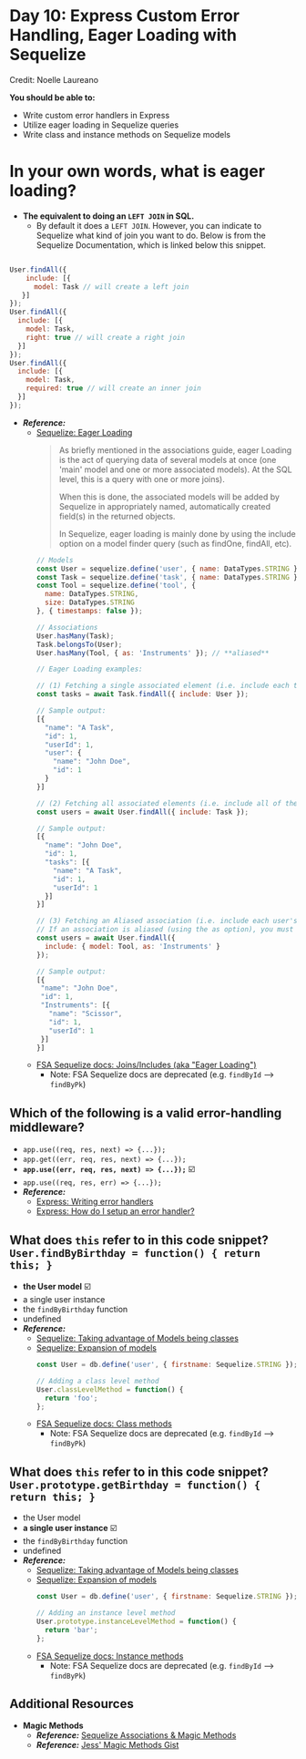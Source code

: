 # Day 10: Express Custom Error Handling, Eager Loading with Sequelize

Credit: Noelle Laureano

**You should be able to:**

- Write custom error handlers in Express
- Utilize eager loading in Sequelize queries
- Write class and instance methods on Sequelize models

# In your own words, what is eager loading?

- **The equivalent to doing an `LEFT JOIN` in SQL.**
    - By default it does a `LEFT JOIN`. However, you can indicate to Sequelize what kind of join you want to do. Below is from the Sequelize Documentation, which is linked below this snippet.

```javascript

User.findAll({
    include: [{
      model: Task // will create a left join
   }]
});
User.findAll({
  include: [{
    model: Task,
    right: true // will create a right join
  }]
});
User.findAll({
  include: [{
    model: Task,
    required: true // will create an inner join
  }]
});
```

- ***Reference:***
  - [Sequelize: Eager Loading](https://sequelize.org/master/manual/eager-loading.html)
     > As briefly mentioned in the associations guide, eager Loading is the act of querying data of several models at once (one 'main' model and one or more associated models). At the SQL level, this is a query with one or more joins).
     >
     > When this is done, the associated models will be added by Sequelize in appropriately named, automatically created field(s) in the returned objects.
     >
     > In Sequelize, eager loading is mainly done by using the include option on a model finder query (such as findOne, findAll, etc).
     ```js
     // Models
     const User = sequelize.define('user', { name: DataTypes.STRING }, { timestamps: false });
     const Task = sequelize.define('task', { name: DataTypes.STRING }, { timestamps: false });
     const Tool = sequelize.define('tool', {
       name: DataTypes.STRING,
       size: DataTypes.STRING
     }, { timestamps: false });

     // Associations
     User.hasMany(Task);
     Task.belongsTo(User);
     User.hasMany(Tool, { as: 'Instruments' }); // **aliased**

     // Eager Loading examples:

     // (1) Fetching a single associated element (i.e. include each task's user)
     const tasks = await Task.findAll({ include: User });

     // Sample output:
     [{
       "name": "A Task",
       "id": 1,
       "userId": 1,
       "user": {
         "name": "John Doe",
         "id": 1
       }
     }]

     // (2) Fetching all associated elements (i.e. include all of the users' tasks)
     const users = await User.findAll({ include: Task });

     // Sample output:
     [{
       "name": "John Doe",
       "id": 1,
       "tasks": [{
         "name": "A Task",
         "id": 1,
         "userId": 1
       }]
     }]

     // (3) Fetching an Aliased association (i.e. include each user's tools [aka "instruments"])
     // If an association is aliased (using the as option), you must specify this alias when including the model. Instead of passing the model directly to the include option, you should instead provide an object with two options: model and as.
     const users = await User.findAll({
       include: { model: Tool, as: 'Instruments' }
     });

    // Sample output:
    [{
      "name": "John Doe",
      "id": 1,
      "Instruments": [{
        "name": "Scissor",
        "id": 1,
        "userId": 1
      }]
    }]
     ```
  - [FSA Sequelize docs: Joins/Includes (aka "Eager Loading")](https://sequelizedocs.fullstackacademy.com/eager-loading/)
    - Note: FSA Sequelize docs are deprecated (e.g. `findById` --> `findByPk`)

## Which of the following is a valid error-handling middleware?

- `app.use((req, res, next) => {...});`
- `app.get((err, req, res, next) => {...});`
- **`app.use((err, req, res, next) => {...});`**  ☑️
- `app.use((req, res, err) => {...});`
- ***Reference:***
  - [Express: Writing error handlers](https://expressjs.com/en/guide/error-handling.html#writing-error-handlers)
  - [Express: How do I setup an error handler?](http://expressjs.com/en/starter/faq.html#how-do-i-setup-an-error-handler)

## What does `this` refer to in this code snippet? `User.findByBirthday = function() { return this; }`

- **the User model**  ☑️
- a single user instance
- the `findByBirthday` function
- undefined
- ***Reference:***
  - [Sequelize: Taking advantage of Models being classes](https://sequelize.org/master/manual/model-basics.html#taking-advantage-of-models-being-classes)
  - [Sequelize: Expansion of models](https://sequelize.readthedocs.io/en/latest/docs/models-definition/#expansion-of-models)
    ```js
    const User = db.define('user', { firstname: Sequelize.STRING });

    // Adding a class level method
    User.classLevelMethod = function() {
      return 'foo';
    };
    ```
  - [FSA Sequelize docs: Class methods](https://sequelizedocs.fullstackacademy.com/instance-and-class-methods/#class-methods)
    - Note: FSA Sequelize docs are deprecated (e.g. `findById` --> `findByPk`)

## What does `this` refer to in this code snippet? `User.prototype.getBirthday = function() { return this; }`

- the User model
- **a single user instance**  ☑️
- the `findByBirthday` function
- undefined
- ***Reference:***
  - [Sequelize: Taking advantage of Models being classes](https://sequelize.org/master/manual/model-basics.html#taking-advantage-of-models-being-classes)
  - [Sequelize: Expansion of models](https://sequelize.readthedocs.io/en/latest/docs/models-definition/#expansion-of-models)
    ```js
    const User = db.define('user', { firstname: Sequelize.STRING });

    // Adding an instance level method
    User.prototype.instanceLevelMethod = function() {
      return 'bar';
    };
    ```
  - [FSA Sequelize docs: Instance methods](https://sequelizedocs.fullstackacademy.com/instance-and-class-methods/#instance-methods)
    - Note: FSA Sequelize docs are deprecated (e.g. `findById` --> `findByPk`)

## Additional Resources

- **Magic Methods**
  - ***Reference:*** [Sequelize Associations & Magic Methods](https://medium.com/@julianne.marik/sequelize-associations-magic-methods-c72008db91c9)
  - ***Reference:*** [Jess' Magic Methods Gist](https://gist.github.com/jbracht/1778e93ced532b902fc49d70a743ffb8)
